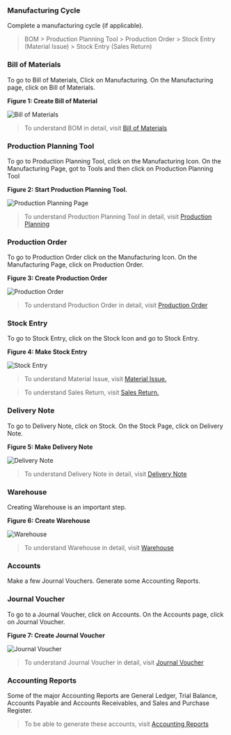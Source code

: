### Manufacturing Cycle

Complete a manufacturing cycle (if applicable).

> BOM > Production Planning Tool > Production Order > Stock Entry (Material
Issue) > Stock Entry (Sales Return)

  
### Bill of Materials

To go to Bill of Materials, Click on Manufacturing. On the Manufacturing page,
click on Bill of Materials.

__Figure 1: Create Bill of Material__

![Bill of Materials](assets/erpnext_org/images/erpnext/fourthdaysetup-bom.png)

> To understand BOM in detail, visit [Bill of Materials](/user-guide/manufacturing/bill-of-materials)


### Production Planning Tool  

To go to Production Planning Tool, click on the Manufacturing Icon. On the
Manufacturing Page, got to Tools and then click on Production Planning Tool 

__Figure 2: Start Production Planning Tool.__

![Production Planning Page](assets/erpnext_org/images/erpnext/fourthdaysetup-ppt.png)

> To understand Production Planning Tool in detail, visit [Production Planning](/user-guide/manufacturing/production-planning-tool)

  
### Production Order

To go to Production Order click on the Manufacturing Icon. On the
Manufacturing Page, click on Production Order.

__Figure 3: Create Production Order__

![Production Order](assets/erpnext_org/images/erpnext/fourthdaysetup-po.png)

> To understand Production Order in detail, visit [Production Order](/user-guide/manufacturing/production-order)

### Stock Entry

To go to Stock Entry, click on the Stock Icon and go to Stock Entry.

__Figure 4: Make Stock Entry__

![Stock Entry](assets/erpnext_org/images/erpnext/fourthdaysetup-stock.png)

> To understand Material Issue, visit [Material Issue.](/user-guide/stock/material-issue)

> To understand Sales Return, visit [Sales Return.](/user-guide/stock/sales-return)

### Delivery Note

To go to Delivery Note, click on Stock. On the Stock Page, click on Delivery
Note.

__Figure 5: Make Delivery Note__

![Delivery Note](assets/erpnext_org/images/erpnext/fourthdaysetup-delivery-note.png)

> To understand Delivery Note in detail, visit [Delivery Note](/user-guide/stock/delivery-note)

### Warehouse

 Creating Warehouse is an important step.

__Figure 6: Create Warehouse__

![Warehouse](assets/erpnext_org/images/erpnext/fourthdaysetup-warehouse.png)

> To understand Warehouse in detail, visit [Warehouse](/user-guide/stock/warehouse)

### Accounts

Make a few Journal Vouchers. Generate some Accounting Reports.

### Journal Voucher

To go to a Journal Voucher, click on Accounts. On the Accounts page, click on
Journal Voucher.

__Figure 7: Create Journal Voucher__

![Journal Voucher](assets/erpnext_org/images/erpnext/fourthdaysetup-jv.png)

> To understand Journal Voucher in detail, visit [Journal Voucher](/user-guide/accounts/journal-vouchers)  

### Accounting Reports

Some of the major Accounting Reports are General Ledger, Trial Balance,
Accounts Payable and Accounts Receivables, and Sales and Purchase Register.

> To be able to generate these accounts, visit [Accounting Reports](/user-guide/accounts/accounting-reports)
